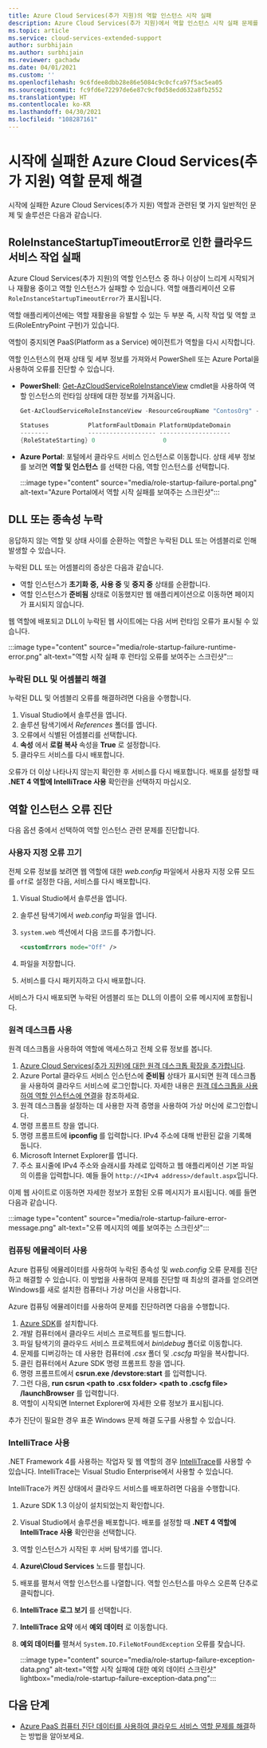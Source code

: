 ```yaml
---
title: Azure Cloud Services(추가 지원)의 역할 인스턴스 시작 실패
description: Azure Cloud Services(추가 지원)에서 역할 인스턴스 시작 실패 문제를 해결합니다.
ms.topic: article
ms.service: cloud-services-extended-support
author: surbhijain
ms.author: surbhijain
ms.reviewer: gachadw
ms.date: 04/01/2021
ms.custom: ''
ms.openlocfilehash: 9c6fdee8dbb28e86e5084c9c0cfca97f5ac5ea05
ms.sourcegitcommit: fc9fd6e72297de6e87c9cf0d58edd632a8fb2552
ms.translationtype: HT
ms.contentlocale: ko-KR
ms.lasthandoff: 04/30/2021
ms.locfileid: "108287161"
---
```

# <a name="troubleshoot-azure-cloud-services-extended-support-roles-that-fail-to-start"></a>시작에 실패한 Azure Cloud Services(추가 지원) 역할 문제 해결

시작에 실패한 Azure Cloud Services(추가 지원) 역할과 관련된 몇 가지 일반적인 문제 및 솔루션은 다음과 같습니다.

## <a name="cloud-service-operation-fails-with-roleinstancestartuptimeouterror"></a>RoleInstanceStartupTimeoutError로 인한 클라우드 서비스 작업 실패

Azure Cloud Services(추가 지원)의 역할 인스턴스 중 하나 이상이 느리게 시작되거나 재활용 중이고 역할 인스턴스가 실패할 수 있습니다. 역할 애플리케이션 오류 `RoleInstanceStartupTimeoutError`가 표시됩니다.

역할 애플리케이션에는 역할 재활용을 유발할 수 있는 두 부분 즉, 시작 작업 및 역할 코드(RoleEntryPoint 구현)가 있습니다.  

역할이 중지되면 PaaS(Platform as a Service) 에이전트가 역할을 다시 시작합니다.

역할 인스턴스의 현재 상태 및 세부 정보를 가져와서 PowerShell 또는 Azure Portal을 사용하여 오류를 진단할 수 있습니다.

* **PowerShell**: [Get-AzCloudServiceRoleInstanceView](/powershell/module/az.cloudservice/get-azcloudserviceroleinstanceview) cmdlet을 사용하여 역할 인스턴스의 런타임 상태에 대한 정보를 가져옵니다.

    ```powershell
    Get-AzCloudServiceRoleInstanceView -ResourceGroupName "ContosOrg" -CloudServiceName "ContosoCS" -RoleInstanceName "WebRole1_IN_0"
     
    Statuses           PlatformFaultDomain PlatformUpdateDomain
    --------           ------------------- --------------------
    {RoleStateStarting} 0                   0
    ```

* **Azure Portal**: 포털에서 클라우드 서비스 인스턴스로 이동합니다. 상태 세부 정보를 보려면 **역할 및 인스턴스** 를 선택한 다음, 역할 인스턴스를 선택합니다.

  :::image type="content" source="media/role-startup-failure-portal.png" alt-text="Azure Portal에서 역할 시작 실패를 보여주는 스크린샷":::

## <a name="missing-dlls-or-dependencies"></a>DLL 또는 종속성 누락

응답하지 않는 역할 및 상태 사이를 순환하는 역할은 누락된 DLL 또는 어셈블리로 인해 발생할 수 있습니다.

누락된 DLL 또는 어셈블리의 증상은 다음과 같습니다.

* 역할 인스턴스가 **초기화 중,** **사용 중** 및 **중지 중** 상태를 순환합니다.
* 역할 인스턴스가 **준비됨** 상태로 이동했지만 웹 애플리케이션으로 이동하면 페이지가 표시되지 않습니다.


웹 역할에 배포되고 DLL이 누락된 웹 사이트에는 다음 서버 런타임 오류가 표시될 수 있습니다.

  :::image type="content" source="media/role-startup-failure-runtime-error.png" alt-text="역할 시작 실패 후 런타임 오류를 보여주는 스크린샷":::

### <a name="resolve-missing-dlls-and-assemblies"></a>누락된 DLL 및 어셈블리 해결

누락된 DLL 및 어셈블리 오류를 해결하려면 다음을 수행합니다.

1. Visual Studio에서 솔루션을 엽니다.
2. 솔루션 탐색기에서 *References* 폴더를 엽니다.
3. 오류에서 식별된 어셈블리를 선택합니다.
4. **속성** 에서 **로컬 복사** 속성을 **True** 로 설정합니다.
5. 클라우드 서비스를 다시 배포합니다.

오류가 더 이상 나타나지 않는지 확인한 후 서비스를 다시 배포합니다. 배포를 설정할 때 **.NET 4 역할에 IntelliTrace 사용** 확인란을 선택하지 마십시오.

## <a name="diagnose-role-instance-errors"></a>역할 인스턴스 오류 진단

다음 옵션 중에서 선택하여 역할 인스턴스 관련 문제를 진단합니다.

### <a name="turn-off-custom-errors"></a>사용자 지정 오류 끄기

전체 오류 정보를 보려면 웹 역할에 대한 *web.config* 파일에서 사용자 지정 오류 모드를 `off`로 설정한 다음, 서비스를 다시 배포합니다.

1. Visual Studio에서 솔루션을 엽니다.
2. 솔루션 탐색기에서 *web.config* 파일을 엽니다.
3. `system.web` 섹션에서 다음 코드를 추가합니다.

   ```xml
   <customErrors mode="Off" />
   ```

4. 파일을 저장합니다.
5. 서비스를 다시 패키지하고 다시 배포합니다.

서비스가 다시 배포되면 누락된 어셈블리 또는 DLL의 이름이 오류 메시지에 포함됩니다.

### <a name="use-remote-desktop"></a>원격 데스크톱 사용

원격 데스크톱을 사용하여 역할에 액세스하고 전체 오류 정보를 봅니다.

1. [Azure Cloud Services(추가 지원)에 대한 원격 데스크톱 확장을 추가합니다](enable-rdp.md).
2. Azure Portal 클라우드 서비스 인스턴스에 **준비됨** 상태가 표시되면 원격 데스크톱을 사용하여 클라우드 서비스에 로그인합니다. 자세한 내용은 [원격 데스크톱을 사용하여 역할 인스턴스에 연결](enable-rdp.md#connect-to-role-instances-with-remote-desktop-enabled)을 참조하세요.
3. 원격 데스크톱을 설정하는 데 사용한 자격 증명을 사용하여 가상 머신에 로그인합니다.
4. 명령 프롬프트 창을 엽니다.
5. 명령 프롬프트에 **ipconfig** 를 입력합니다. IPv4 주소에 대해 반환된 값을 기록해 둡니다.
6. Microsoft Internet Explorer를 엽니다.
7. 주소 표시줄에 IPv4 주소와 슬래시를 차례로 입력하고 웹 애플리케이션 기본 파일의 이름을 입력합니다. 예들 들어 `http://<IPv4 address>/default.aspx`입니다.

이제 웹 사이트로 이동하면 자세한 정보가 포함된 오류 메시지가 표시됩니다. 예를 들면 다음과 같습니다.

:::image type="content" source="media/role-startup-failure-error-message.png" alt-text="오류 메시지의 예를 보여주는 스크린샷":::
  
### <a name="use-the-compute-emulator"></a>컴퓨팅 에뮬레이터 사용

Azure 컴퓨팅 에뮬레이터를 사용하여 누락된 종속성 및 *web.config* 오류 문제를 진단하고 해결할 수 있습니다. 이 방법을 사용하여 문제를 진단할 때 최상의 결과를 얻으려면 Windows를 새로 설치한 컴퓨터나 가상 머신을 사용합니다.

Azure 컴퓨팅 에뮬레이터를 사용하여 문제를 진단하려면 다음을 수행합니다.

1. [Azure SDK](https://azure.microsoft.com/downloads/)를 설치합니다.
2. 개발 컴퓨터에서 클라우드 서비스 프로젝트를 빌드합니다.
3. 파일 탐색기의 클라우드 서비스 프로젝트에서 *bin\debug* 폴더로 이동합니다.
4. 문제를 디버깅하는 데 사용한 컴퓨터에 *.csx* 폴더 및 *.cscfg* 파일을 복사합니다.
5. 클린 컴퓨터에서 Azure SDK 명령 프롬프트 창을 엽니다.
6. 명령 프롬프트에서 **csrun.exe /devstore:start** 를 입력합니다.
7. 그런 다음, **run csrun \<path to .csx folder\> \<path to .cscfg file\> /launchBrowser** 를 입력합니다.
8. 역할이 시작되면 Internet Explorer에 자세한 오류 정보가 표시됩니다.

추가 진단이 필요한 경우 표준 Windows 문제 해결 도구를 사용할 수 있습니다.

### <a name="use-intellitrace"></a>IntelliTrace 사용

.NET Framework 4를 사용하는 작업자 및 웹 역할의 경우 [IntelliTrace](/visualstudio/debugger/intellitrace)를 사용할 수 있습니다. IntelliTrace는 Visual Studio Enterprise에서 사용할 수 있습니다.

IntelliTrace가 켜진 상태에서 클라우드 서비스를 배포하려면 다음을 수행합니다.

1. Azure SDK 1.3 이상이 설치되었는지 확인합니다.
2. Visual Studio에서 솔루션을 배포합니다. 배포를 설정할 때 **.NET 4 역할에 IntelliTrace 사용** 확인란을 선택합니다.
3. 역할 인스턴스가 시작된 후 서버 탐색기를 엽니다.
4. **Azure\Cloud Services** 노드를 펼칩니다.
5. 배포를 펼쳐서 역할 인스턴스를 나열합니다. 역할 인스턴스를 마우스 오른쪽 단추로 클릭합니다.
6. **IntelliTrace 로그 보기** 를 선택합니다.
7. **IntelliTrace 요약** 에서 **예외 데이터** 로 이동합니다.
8. **예외 데이터를** 펼쳐서 `System.IO.FileNotFoundException` 오류를 찾습니다.

   :::image type="content" source="media/role-startup-failure-exception-data.png" alt-text="역할 시작 실패에 대한 예외 데이터 스크린샷" lightbox="media/role-startup-failure-exception-data.png":::

## <a name="next-steps"></a>다음 단계

- [Azure PaaS 컴퓨터 진단 데이터를 사용하여 클라우드 서비스 역할 문제를 해결](/archive/blogs/kwill/windows-azure-paas-compute-diagnostics-data)하는 방법을 알아보세요.